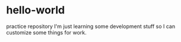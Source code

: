 # hello-world
practice repository
I'm just learning some development stuff so I can customize some things for work.
